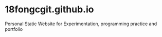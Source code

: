 # 18fongcgit.github.io
Personal Static Website for Experimentation, programming practice and portfolio
